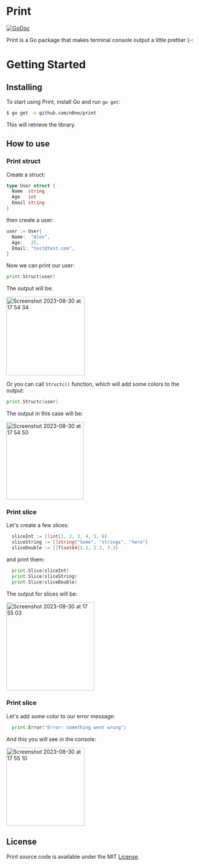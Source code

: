 # Print

[![GoDoc](https://img.shields.io/badge/api-reference-blue.svg?style=flat-square)](https://pkg.go.dev/github.com/n0ne/print) 

Print is a Go package that makes terminal console output a little prettier  (-:

Getting Started
===============
## Installing

To start using Print, install Go and run `go get`:

```sh
$ go get -u github.com/n0ne/print
```

This will retrieve the library.

## How to use

### Print struct

Create a struct:
```go
type User struct {
  Name  string
  Age   int
  Email string
}
```

then create a user:
```go
user := User{
  Name:  "Alex",
  Age:   25,
  Email: "test@test.com",
}
```

Now we can print our user:
```go
print.Struct(user)
```

The output will be:

<img width="206" alt="Screenshot 2023-08-30 at 17 54 34" src="https://github.com/n0ne/print/assets/783906/e4fd4592-a953-4d6b-8c12-30171b318a53">

Or you can call `Structc()` function, which will add some colors to the output:
```go
print.Structc(user)
```

The output in this case will be:

<img width="203" alt="Screenshot 2023-08-30 at 17 54 50" src="https://github.com/n0ne/print/assets/783906/d177d77f-c383-4c25-9b9f-030c33ce89fb">

### Print slice

Let's create a few slices:
```go
  sliceInt := []int{1, 2, 3, 4, 5, 6}
  sliceString := []string{"Some", "strings", "here"}
  sliceDouble := []float64{1.1, 2.2, 3.3}
```

and print them:
```go
  print.Slice(sliceInt)
  print.Slice(sliceString)
  print.Slice(sliceDouble)
```

The output for slices will be:

<img width="231" alt="Screenshot 2023-08-30 at 17 55 03" src="https://github.com/n0ne/print/assets/783906/17779377-94aa-4e55-9942-47a5fcfb8f8a">

### Print slice

Let's add some color to our error message:
```go
  print.Error("Error: something went wrong")
```

And this you will see in the console:

<img width="205" alt="Screenshot 2023-08-30 at 17 55 10" src="https://github.com/n0ne/print/assets/783906/51aa784b-56da-44a2-81c4-c7ecec5fa713">



    

## License

Print source code is available under the MIT [License](/LICENSE).
